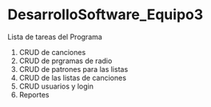 # DesarrolloSoftware_Equipo3

Lista de tareas del Programa

1. CRUD de canciones
2. CRUD de prgramas de radio
3. CRUD de patrones para las listas
4. CRUD de las listas de canciones
5. CRUD usuarios y login
6. Reportes
